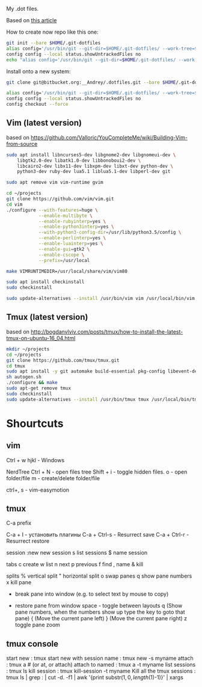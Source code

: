 My .dot files. 

Based on [this article](https://developer.atlassian.com/blog/2016/02/best-way-to-store-dotfiles-git-bare-repo/)

How to create now repo like this one:

```sh
git init --bare $HOME/.git-dotfiles
alias config='/usr/bin/git --git-dir=$HOME/.git-dotfiles/ --work-tree=$HOME'
config config --local status.showUntrackedFiles no
echo "alias config='/usr/bin/git --git-dir=$HOME/.git-dotfiles/ --work-tree=$HOME'" >> $HOME/.bashrc
```

Install onto a new system:


```sh
git clone git@bitbucket.org:__Andrey/.dotfiles.git --bare $HOME/.git-dotfiles

alias config='/usr/bin/git --git-dir=$HOME/.git-dotfiles/ --work-tree=$HOME'
config config --local status.showUntrackedFiles no
config checkout --force
```

Vim (latest version) 
---
based on https://github.com/Valloric/YouCompleteMe/wiki/Building-Vim-from-source
```sh
sudo apt install libncurses5-dev libgnome2-dev libgnomeui-dev \
    libgtk2.0-dev libatk1.0-dev libbonoboui2-dev \
    libcairo2-dev libx11-dev libxpm-dev libxt-dev python-dev \
    python3-dev ruby-dev lua5.1 liblua5.1-dev libperl-dev git

sudo apt remove vim vim-runtime gvim

cd ~/projects
git clone https://github.com/vim/vim.git
cd vim
./configure --with-features=huge \
            --enable-multibyte \
            --enable-rubyinterp=yes \
            --enable-python3interp=yes \
            --with-python3-config-dir=/usr/lib/python3.5/config \
            --enable-perlinterp=yes \
            --enable-luainterp=yes \
            --enable-gui=gtk2 \
            --enable-cscope \
            --prefix=/usr/local

make VIMRUNTIMEDIR=/usr/local/share/vim/vim80

sudo apt install checkinstall
sudo checkinstall

sudo update-alternatives --install /usr/bin/vim vim /usr/local/bin/vim 1
```

Tmux (latest version)
---
based on http://bogdanvlviv.com/posts/tmux/how-to-install-the-latest-tmux-on-ubuntu-16_04.html
```sh
mkdir ~/projects
cd ~/projects
git clone https://github.com/tmux/tmux.git
cd tmux
sudo apt install -y git automake build-essential pkg-config libevent-dev libncurses5-dev
sh autogen.sh
./configure && make
sudo apt-get remove tmux
sudo checkinstall
sudo update-alternatives --install /usr/bin/tmux tmux /usr/local/bin/tmux 1
```

Shourtcuts
==========
vim
---
Ctrl + w hjkl -   Windows

NerdTree
Ctrl  + N - open files tree
Shift + i - toggle hidden files.
o         - open folder/file
m         - create/delete folder/file 

ctrl+, s - vim-easymotion 


tmux
----
C-a prefix

C-a + I - установить плагины
C-a + Ctrl-s - Resurrect save
C-a + Ctrl-r - Resurrect restore

session
:new<CR>  new session
s  list sessions
$  name session

tabs
c  create 
w  list 
n  next 
p  previous 
f  find 
,  name 
&  kill

splits
%  vertical split
"  horizontal split
o  swap panes
q  show pane numbers
x  kill pane
+  break pane into window (e.g. to select text by mouse to copy)
-  restore pane from window
space - toggle between layouts
q  (Show pane numbers, when the numbers show up type the key to goto that pane)
{  (Move the current pane left)
}  (Move the current pane right)
z  toggle pane zoom

tmux console
------------
start new                   : tmux
start new with session name : tmux new -s myname
attach                      : tmux a  #  (or at, or attach)
attach to named             : tmux a -t myname
list sessions               : tmux ls
kill session                : tmux kill-session -t myname
Kill all the tmux sessions  : tmux ls | grep : | cut -d. -f1 | awk '{print substr($1, 0, length($1)-1)}' | xargs 

